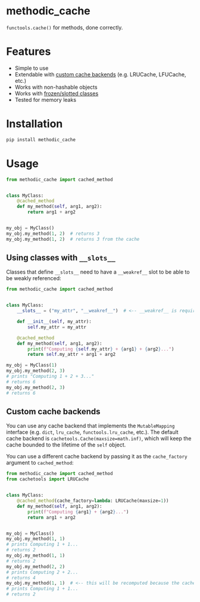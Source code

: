 # methodic_cache
`functools.cache()` for methods, done correctly.

# Features
* Simple to use
* Extendable with [custom cache backends](#custom-cache-backends) (e.g. LRUCache, LFUCache, etc.)
* Works with non-hashable objects
* Works with [frozen/slotted classes](#using-classes-with-__slots__)
* Tested for memory leaks

# Installation
```bash
pip install methodic_cache
```

# Usage
```python
from methodic_cache import cached_method


class MyClass:
    @cached_method
    def my_method(self, arg1, arg2):
        return arg1 + arg2


my_obj = MyClass()
my_obj.my_method(1, 2)  # returns 3
my_obj.my_method(1, 2)  # returns 3 from the cache
```


## Using classes with `__slots__`
Classes that define `__slots__` need to have a `__weakref__` slot to be able to be weakly referenced:

```python
from methodic_cache import cached_method


class MyClass:
    __slots__ = ("my_attr", "__weakref__")  # <-- __weakref__ is required

    def __init__(self, my_attr):
        self.my_attr = my_attr

    @cached_method
    def my_method(self, arg1, arg2):
        print(f"Computing {self.my_attr} + {arg1} + {arg2}...")
        return self.my_attr + arg1 + arg2

my_obj = MyClass(1)
my_obj.my_method(2, 3)
# prints "Computing 1 + 2 + 3..."
# returns 6
my_obj.my_method(2, 3)
# returns 6
```


## Custom cache backends
You can use any cache backend that implements the `MutableMapping` interface (e.g. `dict`, `lru_cache`, `functools.lru_cache`, etc.).
The default cache backend is `cachetools.Cache(maxsize=math.inf)`, which will keep the cache bounded to the lifetime of the `self` object.

You can use a different cache backend by passing it as the `cache_factory` argument to `cached_method`:

```python
from methodic_cache import cached_method
from cachetools import LRUCache


class MyClass:
    @cached_method(cache_factory=lambda: LRUCache(maxsize=1))
    def my_method(self, arg1, arg2):
        print(f"Computing {arg1} + {arg2}...")
        return arg1 + arg2


my_obj = MyClass()
my_obj.my_method(1, 1)
# prints Computing 1 + 1...
# returns 2
my_obj.my_method(1, 1)
# returns 2
my_obj.my_method(2, 2)
# prints Computing 2 + 2...
# returns 4
my_obj.my_method(1, 1)  # <-- this will be recomputed because the cache is full
# prints Computing 1 + 1...
# returns 2
```
